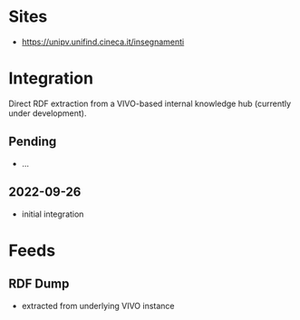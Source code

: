 # Sites

*  https://unipv.unifind.cineca.it/insegnamenti

# Integration

Direct RDF extraction from a VIVO-based internal knowledge hub (currently under development).

## Pending

* …

## 2022-09-26

* initial integration

# Feeds

## RDF Dump

* extracted from underlying VIVO instance